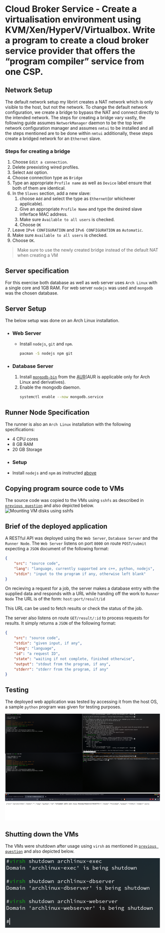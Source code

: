 # Cloud Broker Service - Create a virtualisation environment using KVM/Xen/HyperV/Virtualbox. Write a program to create a cloud broker service provider that offers the “program compiler” service from one CSP.

## Network Setup
The default network setup my librirt creates a NAT network which is only visible
to the host, but not the network. To change the default network configuration,
we create a bridge to bypass the NAT and connect directly to the intended network.
The steps for creating a bridge vary vastly, the following guide assumes
```NetworkManager``` daemon to be the top level network configuration manager
and assumes ```nmtui``` to be installed and all the steps mentioned are to be
done within ```nmtui``` additionally, these steps create a bridged network for
an ```Ethernet``` slave.

### Steps for creating a bridge
1. Choose ```Edit a connection```.
2. Delete preexisting wired profiles.
3. Select ```Add``` option.
4. Choose connection type as ```Bridge```
5. Type an appropriate ```Profile name``` as well as ```Device``` label ensure
   that both of them are identical.
6. In the ```Slaves``` section, add a new slave:
   1. choose ```Add``` and select the type as ```Ethernet```(or whichever applicable).
   2. Give an appropriate ```Profile Name``` and type the desired slave inferface MAC address.
   3. Make sure ```Available to all users``` is checked.
   4. Choose ```OK```
7.  Leave ```IPv4 CONFIGURATION``` and ```IPv6 CONFIGURATION``` as ```Automatic```.
8.  Make sure ```Available to all users``` is checked.
9.  Choose ```OK```.

> Make sure to use the newly created bridge instead of the default NAT when
> creating a VM

## Server specification
For this exercise both database as well as web server uses ```Arch Linux``` with
a single core and 1GB RAM. For web server ```nodejs``` was used and ```mongodb```
was the chosen database.

## Server Setup
The below setup was done on an Arch Linux installation.
- ### Web Server
  - Install ```nodejs```, ```git``` and ```npm```.
     ```bash
     pacman -S nodejs npm git
     ```

- ### Database Server
  1. Install [```mongodb-bin```](https://aur.archlinux.org/packages/mongodb-bin/)
     from the [AUR](https://aur.archlinux.org/)(AUR is applicable only for Arch
     Linux and derivatives).
  2. Enable the mongodb daemon.
     ```bash
     systemctl enable --now mongodb.service
     ```
## Runner Node Specification
The runner is also an ```Arch Linux``` installation with the following specifications:
- 4 CPU cores
- 8 GB RAM
- 20 GB Storage
- ### Setup
- Install ```nodejs``` and ```npm``` as instructed [above](#server-setup)

## Copying program source code to VMs
The source code was copied to the VMs using ```sshfs``` as described in 
[```previous question```](../question_1/question_1.pdf) and also depicted below.
![Mounting VM disks using sshfs](./steps/mounting.png)

## Brief of the deployed application
A RESTful API was deployed using the ```Web Server```, ```Database Server``` and
 the ```Runner Node```. The ```Web Server``` listens on port ```8000``` on route
  ```POST/submit``` expecting a ```JSON``` document of the following format:
```json
{
    "src": "source code",
    "lang": "language, currently supported are c++, python, nodejs",
    "stdin": "input to the program if any, otherwise left blank"
}
```

On recieving a request for a job, the server makes a database entry with the supplied data and responds with a URL while handing off the work to ```Runner Node```
The URL is of the form: ```host:port/result/id```

This URL can be used to fetch results or check the status of the job.

The server also listens on route ```GET/result/:id``` to process requests for 
results. It simply returns a ```JSON``` of the following format:
```json
{
    "src": "source code",
    "stdin": "given input, if any",
    "lang": "language",
    "id": "a request ID",
    "state": "waiting if not complete, finished otherwise",
    "output": "stdout from the program, if any",
    "stderr": "stderr from the program, if any"
}
```
## Testing

The deployed web application was tested by accessing it from the host OS, a 
sample ```python``` program was given for testing purposes.

![Application being tested(from top right to bottom left: 1. Web Server, 2. Database Server, 3. Runner Node, 4. Testing using cURL on host OS)](steps/running.png)
![GET request on the web browser](steps/web_browser.png)

## Shutting down the VMs
The VMs were shutdown after usage using ```virsh``` as mentioned in 
[```previous question```](../question_1/question_1.pdf) and also depicted below.

![Powering down VMs](./steps/shutdown.png)